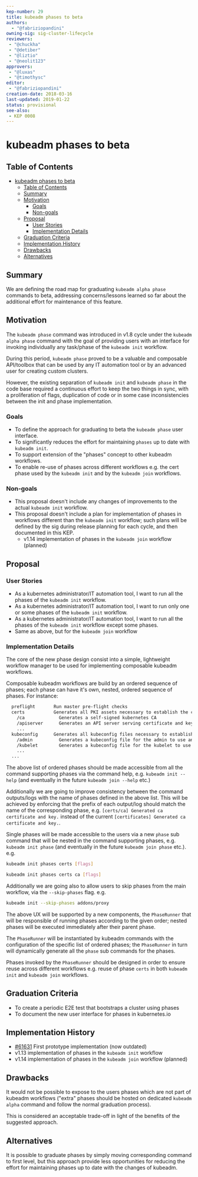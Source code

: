 ```yaml
---
kep-number: 29
title: kubeadm phases to beta
authors:
  - "@fabriziopandini"
owning-sig: sig-cluster-lifecycle
reviewers:
 - "@chuckha"
 - "@detiber"
 - "@liztio"
 - "@neolit123"
approvers:
 - "@luxas"
 - "@timothysc"
editor:
 - "@fabriziopandini"
creation-date: 2018-03-16
last-updated: 2019-01-22
status: provisional
see-also:
 - KEP 0008
---
```


# kubeadm phases to beta

## Table of Contents

<!-- toc -->

<!-- TOC -->

- [kubeadm phases to beta](#kubeadm-phases-to-beta)
    - [Table of Contents](#table-of-contents)
    - [Summary](#summary)
    - [Motivation](#motivation)
        - [Goals](#goals)
        - [Non-goals](#non-goals)
    - [Proposal](#proposal)
        - [User Stories](#user-stories)
        - [Implementation Details](#implementation-details)
    - [Graduation Criteria](#graduation-criteria)
    - [Implementation History](#implementation-history)
    - [Drawbacks](#drawbacks)
    - [Alternatives](#alternatives)

<!-- /TOC -->

<!-- /toc -->

## Summary

We are defining the road map for graduating `kubeadm alpha phase` commands to
beta, addressing concerns/lessons learned so far about the additional
effort for maintenance of this feature.

## Motivation

The `kubeadm phase` command was introduced in v1.8 cycle under the `kubeadm alpha phase`
command with the goal of providing users with an interface for invoking individually
any task/phase of the `kubeadm init` workflow.

During this period, `kubeadm phase` proved to be a valuable and composable
API/toolbox that can be used by any IT automation tool or by an advanced user for
creating custom clusters.

However, the existing separation of `kubeadm init` and `kubeadm phase` in the code base
required a continuous effort to keep the two things in sync, with a proliferation of flags,
duplication of code or in some case inconsistencies between the init and phase implementation.

### Goals

- To define the approach for graduating to beta the `kubeadm phase` user
  interface.
- To significantly reduces the effort for maintaining `phases` up to date
  with `kubeadm init`.
- To support extension of the "phases" concept to other kubeadm workflows.
- To enable re-use of phases across different workflows e.g. the cert phase
  used by the `kubeadm init` and by the `kubeadm join` workflows.

### Non-goals

- This proposal doesn't include any changes of improvements to the actual `kubeadm init`
  workflow.
- This proposal doesn't include a plan for implementation of phases in workflows
  different than the `kubeadm init` workflow; such plans will be defined by the sig 
  during release planning for each cycle, and then documented in this KEP.
  - v1.14 implementation of phases in the `kubeadm join` workflow (planned)

## Proposal

### User Stories

- As a kubernetes administrator/IT automation tool, I want to run all the phases of
  the `kubeadm init` workflow.
- As a kubernetes administrator/IT automation tool, I want to run only one or some phases
  of the `kubeadm init` workflow.
- As a kubernetes administrator/IT automation tool, I want to run all the phases of
  the `kubeadm init` workflow except some phases.
- Same as above, but for the `kubeadm join` workflow

### Implementation Details

The core of the new phase design consist into a simple, lightweight workflow manager to be used
for implementing composable kubeadm workflows.

Composable kubeadm workflows are build by an ordered sequence of phases; each phase can have it's
own, nested, ordered sequence of phases. For instance:

```bash
  preflight       Run master pre-flight checks
  certs           Generates all PKI assets necessary to establish the control plane
    /ca             Generates a self-signed kubernetes CA 
    /apiserver      Generates an API server serving certificate and key
    ...
  kubeconfig      Generates all kubeconfig files necessary to establish the control plane 
    /admin          Generates a kubeconfig file for the admin to use and for kubeadm itself
    /kubelet        Generates a kubeconfig file for the kubelet to use.
    ...
  ...
````

The above list of ordered phases should be made accessible from all the command supporting phases
via the command help, e.g. `kubeadm init --help` (and eventually in the future `kubeadm join --help` etc.)

Additionally we are going to improve consistency between the command outputs/logs with the name of phases
defined in the above list. This will be achieved by enforcing that the prefix of each output/log should match
the name of the corresponding phase, e.g. `[certs/ca] Generated ca certificate and key.` instead of the current
`[certificates] Generated ca certificate and key.`.

Single phases will be made accessible to the users via a new `phase` sub command that will be nested in the
command supporting phases, e.g. `kubeadm init phase` (and eventually in the future `kubeadm join phase` etc.). e.g.

```bash
kubeadm init phases certs [flags]

kubeadm init phases certs ca [flags]
```

Additionally we are going also to allow users to skip phases from the main workflow, via the `--skip-phases` flag. e.g.

```bash
kubeadm init --skip-phases addons/proxy
```

The above UX will be supported by a new components, the `PhaseRunner` that will be responsible
of running phases according to the given order; nested phases will be executed
immediately after their parent phase.

The `PhaseRunner` will be instantiated by kubeadm commands with the configuration of the specific list of ordered
phases; the `PhaseRunner` in turn will dynamically generate all the `phase` sub commands for the phases.

Phases invoked by the `PhaseRunner` should be designed in order to ensure reuse across different
workflows e.g. reuse of phase `certs` in both `kubeadm init` and `kubeadm join` workflows.

## Graduation Criteria

* To create a periodic E2E test that bootstraps a cluster using phases
* To document the new user interface for phases in kubernetes.io

## Implementation History

* [#61631](https://github.com/kubernetes/kubernetes/pull/61631) First prototype implementation 
  (now outdated)
* v1.13 implementation of phases in the `kubeadm init` workflow
* v1.14 implementation of phases in the `kubeadm join` workflow (planned)

## Drawbacks

It would not be possible to expose to the users phases which are not part of kubeadm workflows
("extra" phases should be hosted on dedicated `kubeadm alpha` command and follow the normal
graduation process).

This is considered an acceptable trade-off in light of the benefits of the suggested
approach.

## Alternatives

It is possible to graduate phases by simply moving corresponding command to first level,
but this approach provide less opportunities for reducing the effort
for maintaining phases up to date with the changes of kubeadm.